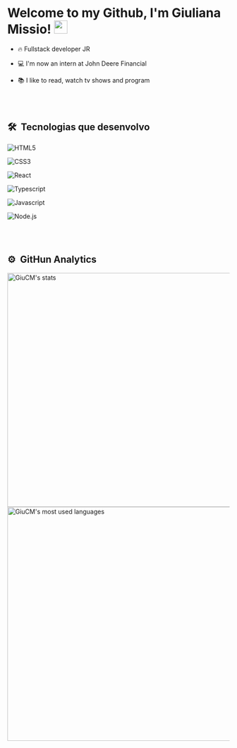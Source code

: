 <h1>
Welcome to my Github, I'm Giuliana Missio!
<img src="https://raw.githubusercontent.com/kaueMarques/kaueMarques/master/hi.gif" width="30px">
</h1>

- 🔥 Fullstack developer JR

- 💻 I'm now an intern at John Deere Financial

- 📚 I like to read, watch tv shows and program

<br><br>

## 🛠️ &nbsp;Tecnologias que desenvolvo

<img align="center" alt="HTML5"
src="https://img.shields.io/badge/HTML5-E34F26?style=for-the-badge&logo=html5&logoColor=white">

<img align="center" alt="CSS3"
src="https://img.shields.io/badge/CSS3-1572B6?style=for-the-badge&logo=css3&logoColor=white">

<img align="center" alt="React"
src="https://img.shields.io/badge/React-20232A?style=for-the-badge&logo=react&logoColor=61DAFB">

<img align="center" alt="Typescript"
src="https://img.shields.io/badge/TypeScript-007ACC?style=for-the-badge&logo=typescript&logoColor=white">

<img align="center" alt="Javascript"
src="https://img.shields.io/badge/JavaScript-F7DF1E?style=for-the-badge&logo=javascript&logoColor=black">

<img align="center" alt="Node.js"
src="https://img.shields.io/badge/Node.js-43853D?style=for-the-badge&logo=node.js&logoColor=white">

<br><br>

## ⚙️ &nbsp;GitHun Analytics

<p align="left">
<img width="530em" src="https://github-readme-stats.vercel.app/api?username=GiuCM&show_icons=true&theme=tokyonight" alt="GiuCM's stats" />
<img width="530em" src="https://github-readme-stats.vercel.app/api/top-langs/?username=GiuCM&layout=compact&theme=tokyonight" alt="GiuCM's most used languages" />
